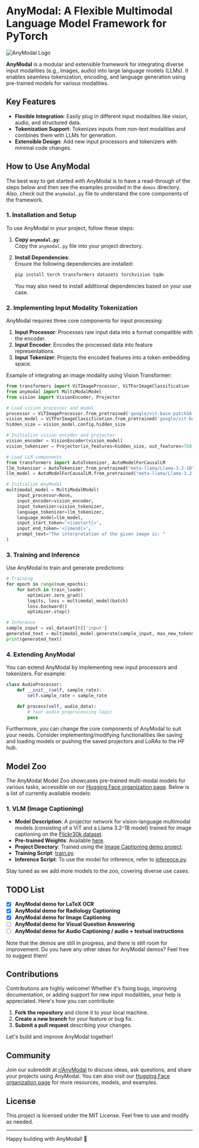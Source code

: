# AnyModal: A Flexible Multimodal Language Model Framework for PyTorch

![AnyModal Logo](anymodal.png)

**AnyModal** is a modular and extensible framework for integrating diverse input modalities (e.g., images, audio) into large language models (LLMs). It enables seamless tokenization, encoding, and language generation using pre-trained models for various modalities.

## Key Features

- **Flexible Integration**: Easily plug in different input modalities like vision, audio, and structured data.
- **Tokenization Support**: Tokenizes inputs from non-text modalities and combines them with LLMs for generation.
- **Extensible Design**: Add new input processors and tokenizers with minimal code changes.

## How to Use AnyModal

The best way to get started with AnyModal is to have a read-through of the steps below and then see the examples provided in the `demos` directory. Also, check out the `anymodal.py` file to understand the core components of the framework.

### 1. Installation and Setup

To use AnyModal in your project, follow these steps:

1. **Copy `anymodal.py`**:  
   Copy the `anymodal.py` file into your project directory.

2. **Install Dependencies**:  
   Ensure the following dependencies are installed:
   ```bash
   pip install torch transformers datasets torchvision tqdm
   ```
   You may also need to install additional dependencies based on your use case.

### 2. Implementing Input Modality Tokenization

AnyModal requires three core components for input processing:

1. **Input Processor**: Processes raw input data into a format compatible with the encoder.
2. **Input Encoder**: Encodes the processed data into feature representations.
3. **Input Tokenizer**: Projects the encoded features into a token embedding space.

Example of integrating an image modality using Vision Transformer:

```python
from transformers import ViTImageProcessor, ViTForImageClassification
from anymodal import MultiModalModel
from vision import VisionEncoder, Projector

# Load vision processor and model
processor = ViTImageProcessor.from_pretrained('google/vit-base-patch16-224')
vision_model = ViTForImageClassification.from_pretrained('google/vit-base-patch16-224')
hidden_size = vision_model.config.hidden_size

# Initialize vision encoder and projector
vision_encoder = VisionEncoder(vision_model)
vision_tokenizer = Projector(in_features=hidden_size, out_features=768)

# Load LLM components
from transformers import AutoTokenizer, AutoModelForCausalLM
llm_tokenizer = AutoTokenizer.from_pretrained("meta-llama/Llama-3.2-1B")
llm_model = AutoModelForCausalLM.from_pretrained("meta-llama/Llama-3.2-1B")

# Initialize AnyModal
multimodal_model = MultiModalModel(
    input_processor=None,
    input_encoder=vision_encoder,
    input_tokenizer=vision_tokenizer,
    language_tokenizer=llm_tokenizer,
    language_model=llm_model,
    input_start_token='<|imstart|>',
    input_end_token='<|imend|>',
    prompt_text="The interpretation of the given image is: "
)
```

### 3. Training and Inference

Use AnyModal to train and generate predictions:

```python
# Training
for epoch in range(num_epochs):
    for batch in train_loader:
        optimizer.zero_grad()
        logits, loss = multimodal_model(batch)
        loss.backward()
        optimizer.step()

# Inference
sample_input = val_dataset[0]['input']
generated_text = multimodal_model.generate(sample_input, max_new_tokens=30)
print(generated_text)
```

### 4. Extending AnyModal

You can extend AnyModal by implementing new input processors and tokenizers. For example:

```python
class AudioProcessor:
    def __init__(self, sample_rate):
        self.sample_rate = sample_rate

    def process(self, audio_data):
        # Your audio preprocessing logic
        pass
```
Furthermore, you can change the core components of AnyModal to suit your needs. Consider implementing/modifying functionalities like saving and loading models or pushing the saved projectors and LoRAs to the HF hub.

## Model Zoo

The AnyModal Model Zoo showcases pre-trained multi-modal models for various tasks, accessible on our [Hugging Face organization page](https://huggingface.co/AnyModal). Below is a list of currently available models:

### 1. VLM (Image Captioning)

- **Model Description**: A projector network for vision-language multimodal models (consisting of a ViT and a Llama 3.2-1B model) trained for image captioning on the [Flickr30k dataset](https://huggingface.co/datasets/AnyModal/flickr30k).
- **Pre-trained Weights**: Available [here]([https://huggingface.co/AnyModal/VLM_Cartoon_Caption](https://huggingface.co/AnyModal/Image-Captioning-Llama-3.2-1B)).
- **Project Directory**: Trained using the [Image Captioning demo project](https://github.com/ritabratamaiti/AnyModal/tree/main/Image%20Captioning).
- **Training Script**: [train.py](https://github.com/ritabratamaiti/AnyModal/blob/main/Image%20Captioning/train.py).
- **Inference Script**: To use the model for inference, refer to [inference.py](https://github.com/ritabratamaiti/AnyModal/blob/main/Image%20Captioning/inference.py).

Stay tuned as we add more models to the zoo, covering diverse use cases.

## TODO List

- [x] **AnyModal demo for LaTeX OCR**  
- [x] **AnyModal demo for Radiology Captioning**  
- [x] **AnyModal demo for Image Captioning**  
- [ ] **AnyModal demo for Visual Question Answering**  
- [ ] **AnyModal demo for Audio Captioning / audio + textual instructions**  

Note that the demos are still in progress, and there is still room for improvement.
Do you have any other ideas for AnyModal demos? Feel free to suggest them!

## Contributions

Contributions are highly welcome! Whether it's fixing bugs, improving documentation, or adding support for new input modalities, your help is appreciated. Here's how you can contribute:

1. **Fork the repository** and clone it to your local machine.
2. **Create a new branch** for your feature or bug fix.
3. **Submit a pull request** describing your changes.

Let's build and improve AnyModal together!

## Community

Join our subreddit at [r/AnyModal](https://www.reddit.com/r/AnyModal) to discuss ideas, ask questions, and share your projects using AnyModal. You can also visit our [Hugging Face organization page](https://huggingface.co/AnyModal) for more resources, models, and examples.

## License

This project is licensed under the MIT License. Feel free to use and modify as needed.

---

Happy building with AnyModal! 🚀
